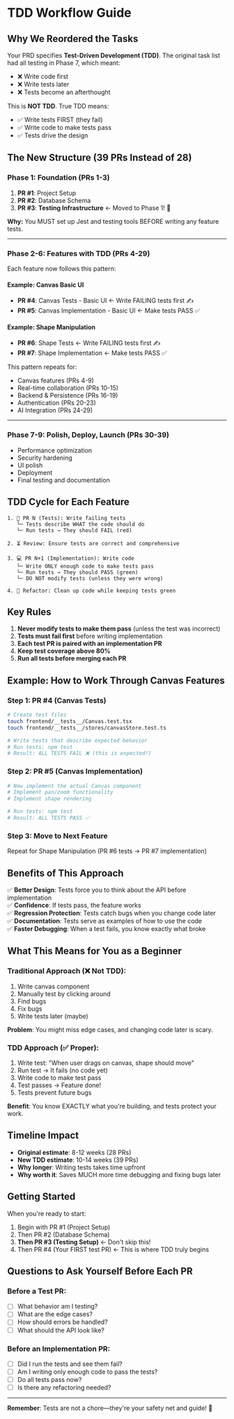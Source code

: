 # TDD Workflow Guide

## Why We Reordered the Tasks

Your PRD specifies **Test-Driven Development (TDD)**. The original task list had all testing in Phase 7, which meant:
- ❌ Write code first
- ❌ Write tests later
- ❌ Tests become an afterthought

This is **NOT TDD**. True TDD means:
- ✅ Write tests FIRST (they fail)
- ✅ Write code to make tests pass
- ✅ Tests drive the design

## The New Structure (39 PRs Instead of 28)

### Phase 1: Foundation (PRs 1-3)
1. **PR #1**: Project Setup
2. **PR #2**: Database Schema  
3. **PR #3**: **Testing Infrastructure** ← Moved to Phase 1! 🎯

**Why:** You MUST set up Jest and testing tools BEFORE writing any feature tests.

---

### Phase 2-6: Features with TDD (PRs 4-29)

Each feature now follows this pattern:

#### Example: Canvas Basic UI
- **PR #4**: Canvas Tests - Basic UI ← Write FAILING tests first ✍️
- **PR #5**: Canvas Implementation - Basic UI ← Make tests PASS ✅

#### Example: Shape Manipulation
- **PR #6**: Shape Tests ← Write FAILING tests first ✍️
- **PR #7**: Shape Implementation ← Make tests PASS ✅

This pattern repeats for:
- Canvas features (PRs 4-9)
- Real-time collaboration (PRs 10-15)
- Backend & Persistence (PRs 16-19)
- Authentication (PRs 20-23)
- AI Integration (PRs 24-29)

---

### Phase 7-9: Polish, Deploy, Launch (PRs 30-39)
- Performance optimization
- Security hardening
- UI polish
- Deployment
- Final testing and documentation

## TDD Cycle for Each Feature

```
1. 📝 PR N (Tests): Write failing tests
   └─ Tests describe WHAT the code should do
   └─ Run tests → They should FAIL (red)
   
2. ⏳ Review: Ensure tests are correct and comprehensive

3. 💻 PR N+1 (Implementation): Write code
   └─ Write ONLY enough code to make tests pass
   └─ Run tests → They should PASS (green)
   └─ DO NOT modify tests (unless they were wrong)
   
4. 🔄 Refactor: Clean up code while keeping tests green
```

## Key Rules

1. **Never modify tests to make them pass** (unless the test was incorrect)
2. **Tests must fail first** before writing implementation
3. **Each test PR is paired with an implementation PR**
4. **Keep test coverage above 80%**
5. **Run all tests before merging each PR**

## Example: How to Work Through Canvas Features

### Step 1: PR #4 (Canvas Tests)
```bash
# Create test files
touch frontend/__tests__/Canvas.test.tsx
touch frontend/__tests__/stores/canvasStore.test.ts

# Write tests that describe expected behavior
# Run tests: npm test
# Result: ALL TESTS FAIL ❌ (this is expected!)
```

### Step 2: PR #5 (Canvas Implementation)
```bash
# Now implement the actual Canvas component
# Implement pan/zoom functionality
# Implement shape rendering

# Run tests: npm test  
# Result: ALL TESTS PASS ✅
```

### Step 3: Move to Next Feature
Repeat for Shape Manipulation (PR #6 tests → PR #7 implementation)

## Benefits of This Approach

✅ **Better Design**: Tests force you to think about the API before implementation  
✅ **Confidence**: If tests pass, the feature works  
✅ **Regression Protection**: Tests catch bugs when you change code later  
✅ **Documentation**: Tests serve as examples of how to use the code  
✅ **Faster Debugging**: When a test fails, you know exactly what broke

## What This Means for You as a Beginner

### Traditional Approach (❌ Not TDD):
1. Write canvas component
2. Manually test by clicking around
3. Find bugs
4. Fix bugs
5. Write tests later (maybe)

**Problem**: You might miss edge cases, and changing code later is scary.

### TDD Approach (✅ Proper):
1. Write test: "When user drags on canvas, shape should move"
2. Run test → It fails (no code yet)
3. Write code to make test pass
4. Test passes → Feature done!
5. Tests prevent future bugs

**Benefit**: You know EXACTLY what you're building, and tests protect your work.

## Timeline Impact

- **Original estimate**: 8-12 weeks (28 PRs)
- **New TDD estimate**: 10-14 weeks (39 PRs)
- **Why longer**: Writing tests takes time upfront
- **Why worth it**: Saves MUCH more time debugging and fixing bugs later

## Getting Started

When you're ready to start:
1. Begin with PR #1 (Project Setup)
2. Then PR #2 (Database Schema)
3. **Then PR #3 (Testing Setup)** ← Don't skip this!
4. Then PR #4 (Your FIRST test PR) ← This is where TDD truly begins

## Questions to Ask Yourself Before Each PR

### Before a Test PR:
- [ ] What behavior am I testing?
- [ ] What are the edge cases?
- [ ] How should errors be handled?
- [ ] What should the API look like?

### Before an Implementation PR:
- [ ] Did I run the tests and see them fail?
- [ ] Am I writing only enough code to pass the tests?
- [ ] Do all tests pass now?
- [ ] Is there any refactoring needed?

---

**Remember**: Tests are not a chore—they're your safety net and guide! 🎯

